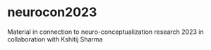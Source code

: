 # neurocon2023
Material in connection to neuro-conceptualization research 2023 in collaboration with Kshitij Sharma
